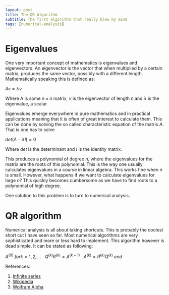 ```yaml
---
layout: post
title: The QR Algorithm
subtitle: The first algorithm that really blew my mind
tags: [numerical-analysis]
---
```


# Eigenvalues

One very important concept of mathematics is eigenvalues and eigenvectors. An eigenvector is the vector that when multiplied by a certain matrix, produces the same vector, possibly with a different length. Mathematically speaking this is defined as:

$Av = \lambda v$

Where A is some $n \times n$ matrix, $v$ is the eigenvector of length $n$ and $\lambda$ is the eigenvalue, a scalar.

Eigenvalues emerge everywhere in pure mathematics and in practical applications meaning that it is often of great interest to calculate them. This can be done by solving the so called characteristic equation of the matrix $A$. That is one has to solve

$det(A - \lambda I) = 0$

Where $det$ is the determinant and $I$ is the identity matrix.

This produces a polynomial of degree $n$, where the eigenvalues for the matrix are the roots of this polynomial. This is the way one usually calculates eigenvalues in a course in linear algebra. This works fine when $n$ is small. However, what happens if we want to calculate eigenvalues for large $n$? This quickly becomes cumbersome as we have to find roots to a polynomial of high degree.

One solution to this problem is to turn to numerical analysis.

# QR algorithm

Numerical analysis is all about taking shortcuts. This is probably the coolest short cut I have seen so far. Most numerical algorithms are very sophisticated and more or less hard to implement. This algorithm however is dead simple. It can be stated as following:

$A^{(0)}$
$for k = 1,2,\dots$
$\ \ Q^{(k)}R^{(k)} = A^{(k-1)}$
$\ \ A^{(k)} = R^{(k)}Q^{(k)}$
$end$


References:
1. [Infinite series](https://www.youtube.com/watch?v=3gBoP8jZ1Is&t=151s)
2. [Wikipedia](https://en.wikipedia.org/wiki/Peano_axioms)
3. [Wolfram Alpha](http://mathworld.wolfram.com/PeanosAxioms.html) 
